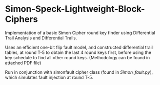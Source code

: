 # Simon-Speck-Lightweight-Block-Ciphers
Implementation of a basic Simon Cipher round key finder using Differential Trail Analysis and Differential Trails.

Uses an efficient one-bit flip fault model, and constructed differential trail tables, at round T-5 to obtain the last 4 round keys first, before using the key schedule to find all other round keys.  (Methodology can be found in attached PDF file)

Run in conjunction with simonfault cipher class (found in *Simon_fault.py*), which simulates fault injection at round T-5.



